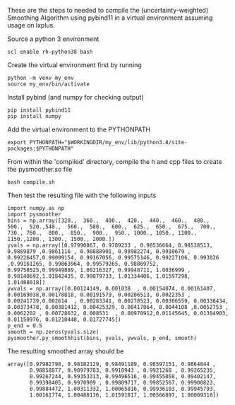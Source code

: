 These are the steps to needed to compile the (uncertainty-weighted) Smoothing Algorithm using pybind11 in a virtual environment assuming usage on lxplus.


Source a python 3 environment
```
scl enable rh-python38 bash
```

Create the virtual environment first by running
```
python -m venv my_env
source my_env/bin/activate
```

Install pybind (and numpy for checking output)
```
pip install pybind11
pip install numpy
```

Add the virtual environment to the PYTHONPATH
```
export PYTHONPATH="$WORKINGDIR/my_env/lib/python3.8/site-packages:$PYTHONPATH"
```

From within the 'compiled' directory, compile the h and cpp files to create the pysmoother.so file
```
bash compile.sh
```

Then test the resulting file with the following inputs
```
import numpy as np
import pysmoother
bins = np.array([320.,  360.,  400.,  420.,  440.,  460.,  480.,  500.,  520.,540.,  560.,  580.,  600.,  625.,  650.,  675.,  700.,  730., 760.,  800.,  850.,  900.,  950., 1000., 1050., 1100., 1150.,1200., 1300., 1500., 2000.])
yvals = np.array([0.97990867, 0.9789233 , 0.98536664, 0.98538513, 0.9869879 ,0.9861116 , 0.98888901, 0.98982274, 0.9910679 , 0.99226457,0.99099154, 0.99167056, 0.99575146, 0.99227106, 0.993026  ,0.99161265, 0.99863964, 0.99579265, 0.98869752, 0.99758525,0.99949889, 1.00216327, 0.99948711, 1.0036999 , 0.98140692,1.01842435, 0.99879733, 1.01334406, 1.01597298, 1.01488018])
ywvals = np.array([0.00124149, 0.001038  , 0.00154074, 0.00161407, 0.00169038,0.00178818, 0.00191579, 0.00206513, 0.0022353 , 0.00241739,0.002614  , 0.00283341, 0.00278523, 0.00306559, 0.00338434, 0.00373478, 0.00381412, 0.00425329, 0.00417864, 0.0044108 ,0.0052753 , 0.0062202 , 0.00728632, 0.008531  , 0.00970912,0.01145645, 0.01304903, 0.01150976, 0.01210448, 0.01727745])
p_end = 0.5
smooth = np.zeros(yvals.size)
pysmoother.py_smoothhist(bins, yvals, ywvals, p_end, smooth)

```
The resulting smoothed array should be
```
array([0.97982798, 0.98182129, 0.98491189, 0.98597151, 0.9864844 ,
       0.98858877, 0.98979783, 0.9910943 , 0.9921268 , 0.99265235,
       0.99267244, 0.99353313, 0.99496516, 0.99455058, 0.99402147,
       0.99398405, 0.9970909 , 0.99809717, 0.99852567, 0.99900822,
       0.99884472, 1.00311332, 1.00065816, 0.99936103, 0.99945793,
       1.00161774, 1.00488136, 1.01591817, 1.00566897, 1.00009318])
```
